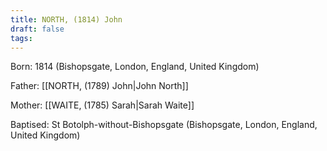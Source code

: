 ```yaml
---
title: NORTH, (1814) John
draft: false
tags:
---
```

Born: 1814 (Bishopsgate, London, England, United Kingdom)

Father: [[NORTH, (1789) John|John North]]

Mother: [[WAITE, (1785) Sarah|Sarah Waite]]

Baptised: St Botolph-without-Bishopsgate (Bishopsgate, London, England, United Kingdom)